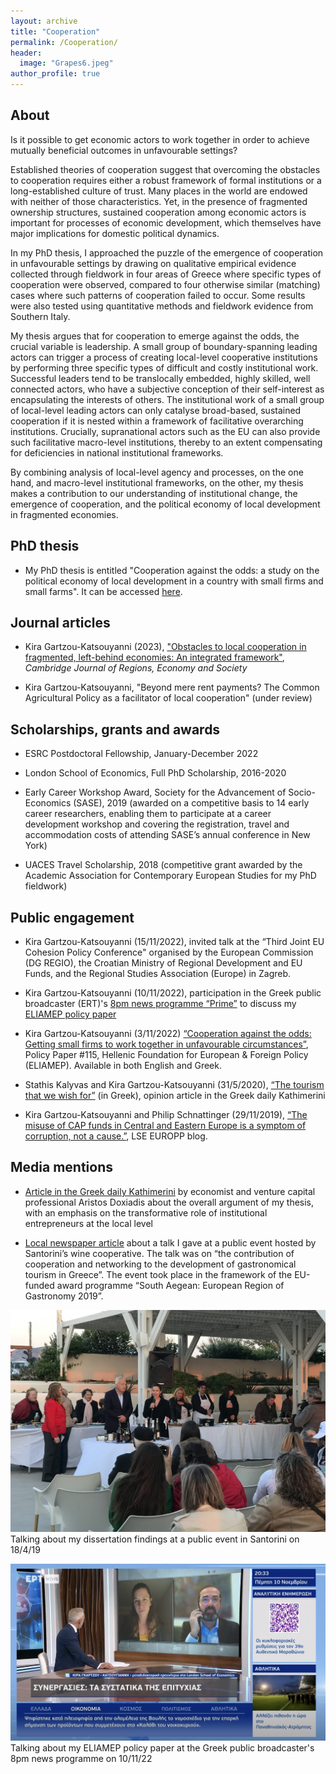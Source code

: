```yaml
---
layout: archive
title: "Cooperation"
permalink: /Cooperation/
header: 
  image: "Grapes6.jpeg"
author_profile: true
---
```

## About

Is it possible to get economic actors to work together in order to achieve mutually beneficial outcomes in unfavourable settings? 

Established theories of cooperation suggest that overcoming the obstacles to cooperation requires either a robust framework of formal institutions or a long-established culture of trust. Many places in the world are endowed with neither of those characteristics. Yet, in the presence of fragmented ownership structures, sustained cooperation among economic actors is important for processes of economic development, which themselves have major implications for domestic political dynamics.

In my PhD thesis, I approached the puzzle of the emergence of cooperation in unfavourable settings by drawing on qualitative empirical evidence collected through fieldwork in four areas of Greece where specific types of cooperation were observed, compared to four otherwise similar (matching) cases where such patterns of cooperation failed to occur. Some results were also tested using quantitative methods and fieldwork evidence from Southern Italy.  

My thesis argues that for cooperation to emerge against the odds, the crucial variable is leadership. A small group of boundary-spanning leading actors can trigger a process of creating local-level cooperative institutions by performing three specific types of difficult and costly institutional work. Successful leaders tend to be translocally embedded, highly skilled, well connected actors, who have a subjective conception of their self-interest as encapsulating the interests of others. The institutional work of a small group of local-level leading actors can only catalyse broad-based, sustained cooperation if it is nested within a framework of facilitative overarching institutions. Crucially, supranational actors such as the EU can also provide such facilitative macro-level institutions, thereby to an extent compensating for deficiencies in national institutional frameworks.

By combining analysis of local-level agency and processes, on the one hand, and macro-level institutional frameworks, on the other, my thesis makes a contribution to our understanding of institutional change, the emergence of cooperation, and the political economy of local development in fragmented economies.

## PhD thesis

* My PhD thesis is entitled "Cooperation against the odds: a study on the political economy of local development in a country with small firms and small farms". It can be accessed [here](http://etheses.lse.ac.uk/4307/).

## Journal articles

* Kira Gartzou-Katsouyanni (2023), ["Obstacles to local cooperation in fragmented, left-behind economies: An integrated framework"](https://doi.org/10.1093/cjres/rsad037), *Cambridge Journal of Regions, Economy and Society*

* Kira Gartzou-Katsouyanni, "Beyond mere rent payments? The Common Agricultural Policy as a facilitator of local cooperation" (under review)

## Scholarships, grants and awards

* ESRC Postdoctoral Fellowship, January-December 2022

* London School of Economics, Full PhD Scholarship, 2016-2020

* Early Career Workshop Award, Society for the Advancement of Socio-Economics (SASE), 2019 (awarded on a competitive basis to 14 early career researchers, enabling them to participate at a career development workshop and covering the registration, travel and accommodation costs of attending SASE’s annual conference in New York)

* UACES Travel Scholarship, 2018 (competitive grant awarded by the Academic Association for Contemporary European Studies for my PhD fieldwork)

## Public engagement

* Kira Gartzou-Katsouyanni (15/11/2022), invited talk at the “Third Joint EU Cohesion Policy Conference" organised by the European Commission (DG REGIO), the Croatian Ministry of Regional Development and EU Funds, and the Regional Studies Association (Europe) in Zagreb.

* Kira Gartzou-Katsouyanni (10/11/2022), participation in the Greek public broadcaster (ERT)'s [8pm news programme “Prime”](https://drive.google.com/file/d/1mnO7Z4LoV3NeVGoBj5rwQkbyAxhhnDOA/view?usp=sharing) to discuss my [ELIAMEP policy paper](https://www.eliamep.gr/en/publication/%ce%b7-%cf%83%cf%85%ce%bd%ce%b5%cf%81%ce%b3%ce%b1%cf%83%ce%af%ce%b1-%cf%83%ce%b5-%ce%b1%ce%bd%cf%84%ce%af%ce%be%ce%bf%ce%b5%cf%82-%cf%83%cf%85%ce%bd%ce%b8%ce%ae%ce%ba%ce%b5%cf%82-%cf%80%cf%8e%cf%82/)

* Kira Gartzou-Katsouyanni (3/11/2022) [“Cooperation against the odds: Getting small firms to work together in unfavourable circumstances”](https://www.eliamep.gr/en/publication/%ce%b7-%cf%83%cf%85%ce%bd%ce%b5%cf%81%ce%b3%ce%b1%cf%83%ce%af%ce%b1-%cf%83%ce%b5-%ce%b1%ce%bd%cf%84%ce%af%ce%be%ce%bf%ce%b5%cf%82-%cf%83%cf%85%ce%bd%ce%b8%ce%ae%ce%ba%ce%b5%cf%82-%cf%80%cf%8e%cf%82/), Policy Paper #115, Hellenic Foundation for European & Foreign Policy (ELIAMEP). Available in both English and Greek.

* Stathis Kalyvas and Kira Gartzou-Katsouyanni (31/5/2020), [“The tourism that we wish for”](https://www.kathimerini.gr/opinion/1080743/o-toyrismos-poy-epithymoyme/) (in Greek), opinion article in the Greek daily Kathimerini

* Kira Gartzou-Katsouyanni and Philip Schnattinger (29/11/2019), [“The misuse of CAP funds in Central and Eastern Europe is a symptom of corruption, not a cause.”](https://blogs.lse.ac.uk/europpblog/2019/11/29/the-misuse-of-cap-funds-in-central-and-eastern-europe-is-a-symptom-of-corruption-not-a-cause/), LSE EUROPP blog.

## Media mentions

* [Article in the Greek daily Kathimerini](https://www.kathimerini.gr/opinion/561651055/i-synergasia-se-antixoes-synthikes/) by economist and venture capital professional Aristos Doxiadis about the overall argument of my thesis, with an emphasis on the transformative role of institutional entrepreneurs at the local level 

* [Local newspaper article](https://cyclades24.gr/2019/04/santorini-aegean-mamas-know-best-aegean-gardeners/) about a talk I gave at a public event hosted by Santorini’s wine cooperative. The talk was on “the contribution of cooperation and networking to the development of gastronomical tourism in Greece”. The event took place in the framework of the EU-funded award programme “South Aegean: European Region of Gastronomy 2019”.

![](/images/Santo.jpeg)
Talking about my dissertation findings at a public event in Santorini on 18/4/19

[![](/images/ERT.jpeg)](https://drive.google.com/file/d/1mnO7Z4LoV3NeVGoBj5rwQkbyAxhhnDOA/view?usp=sharing)
Talking about my ELIAMEP policy paper at the Greek public broadcaster's 8pm news programme on 10/11/22



 